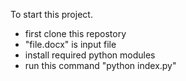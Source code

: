 
To start this project. 
- first clone this repostory
- "file.docx" is input file
- install required python modules
- run this command "python index.py"
